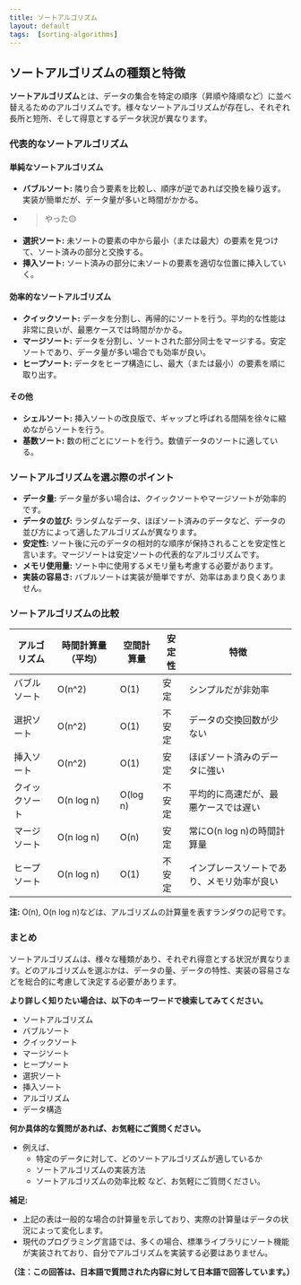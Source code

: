 ```yaml
---
title: ソートアルゴリズム
layout: default
tags:  [sorting-algorithms]
---
```



## ソートアルゴリズムの種類と特徴

**ソートアルゴリズム**とは、データの集合を特定の順序（昇順や降順など）に並べ替えるためのアルゴリズムです。様々なソートアルゴリズムが存在し、それぞれ長所と短所、そして得意とするデータ状況が異なります。

### 代表的なソートアルゴリズム

#### **単純なソートアルゴリズム**

* **バブルソート:** 隣り合う要素を比較し、順序が逆であれば交換を繰り返す。実装が簡単だが、データ量が多いと時間がかかる。
* >やった🟡
* **選択ソート:** 未ソートの要素の中から最小（または最大）の要素を見つけて、ソート済みの部分と交換する。
* **挿入ソート:** ソート済みの部分に未ソートの要素を適切な位置に挿入していく。

#### **効率的なソートアルゴリズム**

* **クイックソート:** データを分割し、再帰的にソートを行う。平均的な性能は非常に良いが、最悪ケースでは時間がかかる。
* **マージソート:** データを分割し、ソートされた部分同士をマージする。安定ソートであり、データ量が多い場合でも効率が良い。
* **ヒープソート:** データをヒープ構造にし、最大（または最小）の要素を順に取り出す。

#### **その他**

* **シェルソート:** 挿入ソートの改良版で、ギャップと呼ばれる間隔を徐々に縮めながらソートを行う。
* **基数ソート:** 数の桁ごとにソートを行う。数値データのソートに適している。

### ソートアルゴリズムを選ぶ際のポイント

* **データ量:** データ量が多い場合は、クイックソートやマージソートが効率的です。
* **データの並び:** ランダムなデータ、ほぼソート済みのデータなど、データの並び方によって適したアルゴリズムが異なります。
* **安定性:** ソート後に元のデータの相対的な順序が保持されることを安定性と言います。マージソートは安定ソートの代表的なアルゴリズムです。
* **メモリ使用量:** ソート中に使用するメモリ量も考慮する必要があります。
* **実装の容易さ:** バブルソートは実装が簡単ですが、効率はあまり良くありません。

### ソートアルゴリズムの比較

| アルゴリズム | 時間計算量（平均） | 空間計算量 | 安定性 | 特徴 |
|---|---|---|---|---|
| バブルソート | O(n^2) | O(1) | 安定 | シンプルだが非効率 |
| 選択ソート | O(n^2) | O(1) | 不安定 | データの交換回数が少ない |
| 挿入ソート | O(n^2) | O(1) | 安定 | ほぼソート済みのデータに強い |
| クイックソート | O(n log n) | O(log n) | 不安定 | 平均的に高速だが、最悪ケースでは遅い |
| マージソート | O(n log n) | O(n) | 安定 | 常にO(n log n)の時間計算量 |
| ヒープソート | O(n log n) | O(1) | 不安定 | インプレースソートであり、メモリ効率が良い |

**注:** O(n), O(n log n)などは、アルゴリズムの計算量を表すランダウの記号です。

### まとめ

ソートアルゴリズムは、様々な種類があり、それぞれ得意とする状況が異なります。どのアルゴリズムを選ぶかは、データの量、データの特性、実装の容易さなどを総合的に考慮して決定する必要があります。

**より詳しく知りたい場合は、以下のキーワードで検索してみてください。**

* ソートアルゴリズム
* バブルソート
* クイックソート
* マージソート
* ヒープソート
* 選択ソート
* 挿入ソート
* アルゴリズム
* データ構造

**何か具体的な質問があれば、お気軽にご質問ください。**

* 例えば、
    * 特定のデータに対して、どのソートアルゴリズムが適しているか
    * ソートアルゴリズムの実装方法
    * ソートアルゴリズムの効率比較
    など、お気軽にご質問ください。

**補足:** 
* 上記の表は一般的な場合の計算量を示しており、実際の計算量はデータの状況によって変化します。
* 現代のプログラミング言語では、多くの場合、標準ライブラリにソート機能が実装されており、自分でアルゴリズムを実装する必要はありません。

**（注：この回答は、日本語で質問された内容に対して日本語で回答しています。）**
